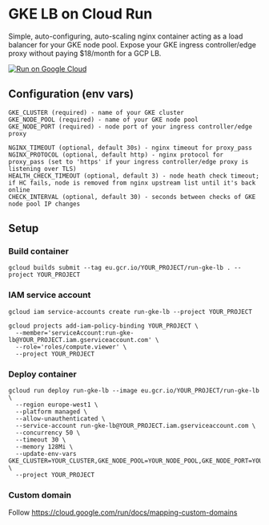# GKE LB on Cloud Run

Simple, auto-configuring, auto-scaling nginx container acting as a load balancer for your GKE node pool. Expose your GKE ingress controller/edge proxy without paying $18/month for a GCP LB.

[![Run on Google Cloud](https://deploy.cloud.run/button.svg)](https://deploy.cloud.run)

## Configuration (env vars)
```
GKE_CLUSTER (required) - name of your GKE cluster
GKE_NODE_POOL (required) - name of your GKE node pool
GKE_NODE_PORT (required) - node port of your ingress controller/edge proxy

NGINX_TIMEOUT (optional, default 30s) - nginx timeout for proxy_pass
NGINX_PROTOCOL (optional, default http) - nginx protocol for proxy_pass (set to 'https' if your ingress controller/edge proxy is listening over TLS)
HEALTH_CHECK_TIMEOUT (optional, default 3) - node heath check timeout; if HC fails, node is removed from nginx upstream list until it's back online
CHECK_INTERVAL (optional, default 30) - seconds between checks of GKE node pool IP changes
```

## Setup

### Build container
```
gcloud builds submit --tag eu.gcr.io/YOUR_PROJECT/run-gke-lb . --project YOUR_PROJECT
```

### IAM service account
```
gcloud iam service-accounts create run-gke-lb --project YOUR_PROJECT

gcloud projects add-iam-policy-binding YOUR_PROJECT \
  --member='serviceAccount:run-gke-lb@YOUR_PROJECT.iam.gserviceaccount.com' \
  --role='roles/compute.viewer' \
  --project YOUR_PROJECT
```

### Deploy container
```
gcloud run deploy run-gke-lb --image eu.gcr.io/YOUR_PROJECT/run-gke-lb \
  --region europe-west1 \
  --platform managed \
  --allow-unauthenticated \
  --service-account run-gke-lb@YOUR_PROJECT.iam.gserviceaccount.com \
  --concurrency 50 \
  --timeout 30 \
  --memory 128Mi \
  --update-env-vars GKE_CLUSTER=YOUR_CLUSTER,GKE_NODE_POOL=YOUR_NODE_POOL,GKE_NODE_PORT=YOUR_NODE_PORT \
  --project YOUR_PROJECT
```

### Custom domain
Follow https://cloud.google.com/run/docs/mapping-custom-domains
